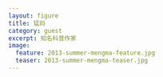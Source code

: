 ```yaml
---
layout: figure
title: 猛犸
category: guest
excerpt: 知名科普作家
image:
  feature: 2013-summer-mengma-feature.jpg
  teaser: 2013-summer-mengma-teaser.jpg
---
```



